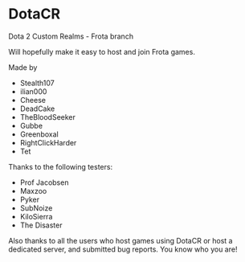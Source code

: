 DotaCR
======

Dota 2 Custom Realms - Frota branch

Will hopefully make it easy to host and join Frota games.

Made by

* Stealth107
* ilian000
* Cheese
* DeadCake
* TheBloodSeeker
* Gubbe
* Greenboxal
* RightClickHarder
* Tet

Thanks to the following testers:

* Prof Jacobsen
* Maxzoo
* Pyker
* SubNoize
* KiloSierra
* The Disaster

Also thanks to all the users who host games using DotaCR or host a dedicated server, and submitted bug reports. You know who you are!
